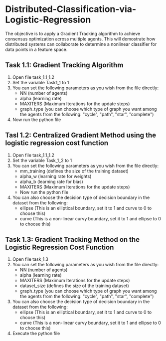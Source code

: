 # Distributed-Classification-via-Logistic-Regression
The objective is to apply a Gradient Tracking algorithm to achieve consensus optimization across multiple agents. This will demostrate how distributed systems can collaborate to determine a nonlinear classifier for data points in a feature space.

## Task 1.1: Gradient Tracking Algorithm 
1. Open file task_1.1_1.2
2. Set the variable Task1_1 to 1
3. You can set the following parameters as you wish from the file directly:
	- NN (number of agents)
	- alpha (learning rate)
	- MAXITERS (Maximum Iterations for the update steps)
	- graph_type (you can choose which type of graph you want among the agents from the following: "cycle", "path", "star", "complete")
4. Now run the python file

## Tasl 1.2: Centralized Gradient Method using the logistic regression cost function
1. Open file task_1.1_1.2
2. Set the variable Task_1_2 to 1
3. You can set the following parameters as you wish from the file directly:
	- mm_training (defines the size of the training dataset)
	- alpha_w (learning rate for weights)
	- alpha_b (learning rate for bias)
	- MAXITERS (Maximum Iterations for the update steps)
	- Now run the python file
3. You can also choose the decision type of decision boundary in the dataset from the following:
	- ellipse (This is an elliptical boundary, set it to 1 and curve to 0 to choose this)
	- curve (This is a non-linear curvy boundary, set it to 1 and ellipse to 0 to choose this)
 
## Task 1.3: Gradient Tracking Method on the Logistic Regression Cost Function

1. Open file task_1.3
2. You can set the following parameters as you wish from the file directly:
	- NN (number of agents)
	- alpha (learning rate)
	- MAXITERS (Maximum Iterations for the update steps)
	- dataset_size (defines the size of the training dataset)
	- graph_type (you can choose which type of graph you want among the agents from the following: "cycle", "path", "star", "complete")
3. You can also choose the decision type of decision boundary in the dataset from the following:
	- ellipse (This is an elliptical boundary, set it to 1 and curve to 0 to choose this)
	- curve (This is a non-linear curvy boundary, set it to 1 and ellipse to 0 to choose this)
4. Execute the python file
